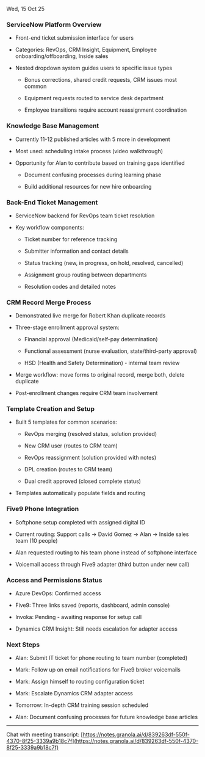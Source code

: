 

Wed, 15 Oct 25

### ServiceNow Platform Overview

- Front-end ticket submission interface for users
    
- Categories: RevOps, CRM Insight, Equipment, Employee onboarding/offboarding, Inside sales
    
- Nested dropdown system guides users to specific issue types
    
    - Bonus corrections, shared credit requests, CRM issues most common
        
    - Equipment requests routed to service desk department
        
    - Employee transitions require account reassignment coordination
        

### Knowledge Base Management

- Currently 11-12 published articles with 5 more in development
    
- Most used: scheduling intake process (video walkthrough)
    
- Opportunity for Alan to contribute based on training gaps identified
    
    - Document confusing processes during learning phase
        
    - Build additional resources for new hire onboarding
        

### Back-End Ticket Management

- ServiceNow backend for RevOps team ticket resolution
    
- Key workflow components:
    
    - Ticket number for reference tracking
        
    - Submitter information and contact details
        
    - Status tracking (new, in progress, on hold, resolved, cancelled)
        
    - Assignment group routing between departments
        
    - Resolution codes and detailed notes
        

### CRM Record Merge Process

- Demonstrated live merge for Robert Khan duplicate records
    
- Three-stage enrollment approval system:
    
    - Financial approval (Medicaid/self-pay determination)
        
    - Functional assessment (nurse evaluation, state/third-party approval)
        
    - HSD (Health and Safety Determination) - internal team review
        
- Merge workflow: move forms to original record, merge both, delete duplicate
    
- Post-enrollment changes require CRM team involvement
    

### Template Creation and Setup

- Built 5 templates for common scenarios:
    
    - RevOps merging (resolved status, solution provided)
        
    - New CRM user (routes to CRM team)
        
    - RevOps reassignment (solution provided with notes)
        
    - DPL creation (routes to CRM team)
        
    - Dual credit approved (closed complete status)
        
- Templates automatically populate fields and routing
    

### Five9 Phone Integration

- Softphone setup completed with assigned digital ID
    
- Current routing: Support calls → David Gomez → Alan → Inside sales team (10 people)
    
- Alan requested routing to his team phone instead of softphone interface
    
- Voicemail access through Five9 adapter (third button under new call)
    

### Access and Permissions Status

- Azure DevOps: Confirmed access
    
- Five9: Three links saved (reports, dashboard, admin console)
    
- Invoka: Pending - awaiting response for setup call
    
- Dynamics CRM Insight: Still needs escalation for adapter access
    

### Next Steps

- Alan: Submit IT ticket for phone routing to team number (completed)
    
- Mark: Follow up on email notifications for Five9 broker voicemails
    
- Mark: Assign himself to routing configuration ticket
    
- Mark: Escalate Dynamics CRM adapter access
    
- Tomorrow: In-depth CRM training session scheduled
    
- Alan: Document confusing processes for future knowledge base articles
    

---

Chat with meeting transcript: [https://notes.granola.ai/d/839263df-550f-4370-8f25-3339a9b18c7f](https://notes.granola.ai/d/839263df-550f-4370-8f25-3339a9b18c7f)